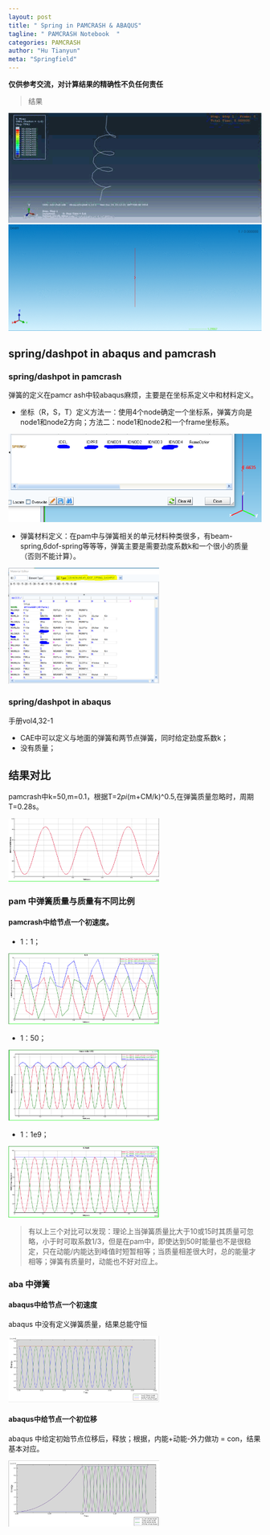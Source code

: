 ```yaml
---
layout: post
title: " Spring in PAMCRASH & ABAQUS"
tagline: " PAMCRASH Notebook  "
categories: PAMCRASH
author: "Hu Tianyun"
meta: "Springfield"
---
```

**仅供参考交流，对计算结果的精确性不负任何责任**

> 结果

<img  src="/post_img/pam-aba-spring/aba_res1.gif" data-canonical-src="/post_img/pam-aba-spring/aba_res1.gif" />

<img  src="/post_img/pam-aba-spring/mass-spring-0.002-0.1_001.gif"  data-canonical-src="/post_img/pam-aba-spring/mass-spring-0.002-0.1_001.gif" />

## spring/dashpot in abaqus and pamcrash

### spring/dashpot in pamcrash
弹簧的定义在pamcr	ash中较abaqus麻烦，主要是在坐标系定义中和材料定义。
 * 坐标（R，S，T）定义方法一：使用4个node确定一个坐标系，弹簧方向是node1和node2方向；方法二：node1和node2和一个frame坐标系。

<img  src="/post_img/pam-aba-spring/pam-spring-cos.PNG" data-canonical-src="/post_img/pam-aba-spring/pam-spring-cos.PNG" />

 * 弹簧材料定义：在pam中与弹簧相关的单元材料种类很多，有beam-spring,6dof-spring等等等，弹簧主要是需要劲度系数k和一个很小的质量（否则不能计算）。
<img  src="/post_img/pam-aba-spring/pam-spring-mat.PNG" width = "300" data-canonical-src="/post_img/pam-aba-spring/pam-spring-mat.PNG" />

### spring/dashpot in abaqus
手册vol4,32-1
 * CAE中可以定义与地面的弹簧和两节点弹簧，同时给定劲度系数k；
 * 没有质量；

## 结果对比
pamcrash中k=50,m=0.1，根据T=2*pi*(m+CM/k)^0.5,在弹簧质量忽略时，周期T=0.28s。

<img  src="/post_img/pam-aba-spring/pam-spring-dis.PNG" width = "300" data-canonical-src="/post_img/pam-aba-spring/pam-spring-dis.PNG" />

### pam 中弹簧质量与质量有不同比例
#### pamcrash中给节点一个初速度。
 * 1：1；
<img  src="/post_img/pam-aba-spring/pam-spring-e2.PNG" width = "300" data-canonical-src="/post_img/pam-aba-spring/pam-spring-e2.PNG" />

 * 1：50；
<img  src="/post_img/pam-aba-spring/pam-spring-e1.PNG" width = "300" data-canonical-src="/post_img/pam-aba-spring/pam-spring-e1.PNG" />

 * 1：1e9；
<img  src="/post_img/pam-aba-spring/pam-spring-e3.PNG" width = "300" data-canonical-src="/post_img/pam-aba-spring/pam-spring-e3.PNG" />

> 有以上三个对比可以发现：理论上当弹簧质量比大于10或15时其质量可忽略，小于时可取系数1/3，但是在pam中，即使达到50时能量也不是很稳定，只在动能/内能达到峰值时短暂相等；当质量相差很大时，总的能量才相等；弹簧有质量时，动能也不好对应上。


### aba 中弹簧
#### abaqus中给节点一个初速度
abaqus 中没有定义弹簧质量，结果总能守恒

<img  src="/post_img/pam-aba-spring/aba-spring-e2.PNG" width = "300" data-canonical-src="/post_img/pam-aba-spring/aba-spring-e2.PNG" />

#### abaqus中给节点一个初位移
abaqus 中给定初始节点位移后，释放；根据，内能+动能-外力做功 = con，结果基本对应。

<img  src="/post_img/pam-aba-spring/aba-spring-e1.PNG" width = "300" data-canonical-src="/post_img/pam-aba-spring/aba-spring-e1.PNG" />
